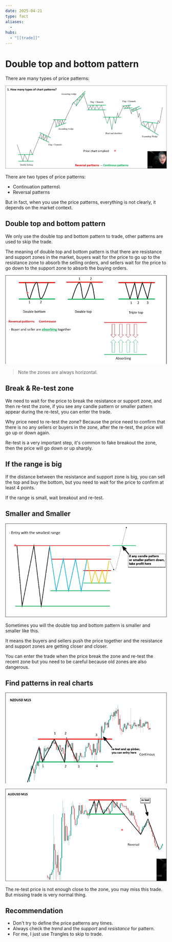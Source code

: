 ```yaml
---
date: 2025-04-21
type: fact
aliases:
  -
hubs:
  - "[[trade]]"
---
```


# Double top and bottom pattern

There are many types of price patterns:

![many-types-price-patterns.png](../assets/imgs/many-types-price-patterns.png)

There are two types of price patterns:
- Continuation patterns\
- Reversal patterns

But in fact, when you use the price patterns, everything is not clearly, it depends on the market context.


## Double top and bottom pattern

We only use the double top and bottom pattern to trade, other patterns are used to skip the trade.

The meaning of double top and bottom pattern is that there are resistance and support zones in the market, buyers wait for the price to go up to the resistance zone to absorb the selling orders, and sellers wait for the price to go down to the support zone to absorb the buying orders.

![double-top-bottom.png](../assets/imgs/double-top-bottom.png)

> Note the zones are always horizontal.


## Break & Re-test zone

We need to wait for the price to break the resistance or support zone, and then re-test the zone, if you see any candle pattern or smaller pattern appear during the re-test, you can enter the trade.

Why price need to re-test the zone?
Because the price need to confirm that there is no any sellers or buyers in the zone, after the re-test, the price will go up or down again.

Re-test is a very important step, it's common to fake breakout the zone, then the price will go down or up sharply.


## If the range is big

If the distance between the resistance and support zone is big, you can sell the top and buy the bottom, but you need to wait for the price to confirm at least 4 points.

If the range is small, wait breakout and re-test.


## Smaller and Smaller

![smaller-and-smaller.png](../assets/imgs/smaller-and-smaller.png)

Sometimes you will the double top and bottom pattern is smaller and smaller like this.

It means the buyers and sellers push the price together and the resistance and support zones are getting closer and closer.

You can enter the trade when the price break the zone and re-test the recent zone but you need to be careful because old zones are also dangerous.


## Find patterns in real charts

![double-pattern-in-real-1.png](../assets/imgs/double-pattern-in-real-1.png)

![find-double-in-real2.png](../assets/imgs/find-double-in-real2.png)

The re-test price is not enough close to the zone, you may miss this trade. But missing trade is very normal thing.


## Recommendation

- Don't try to define the price patterns any times.
- Always check the *trend* and the *support* and *resistance* for pattern.
- For me, I just use Trangles to skip to trade.

